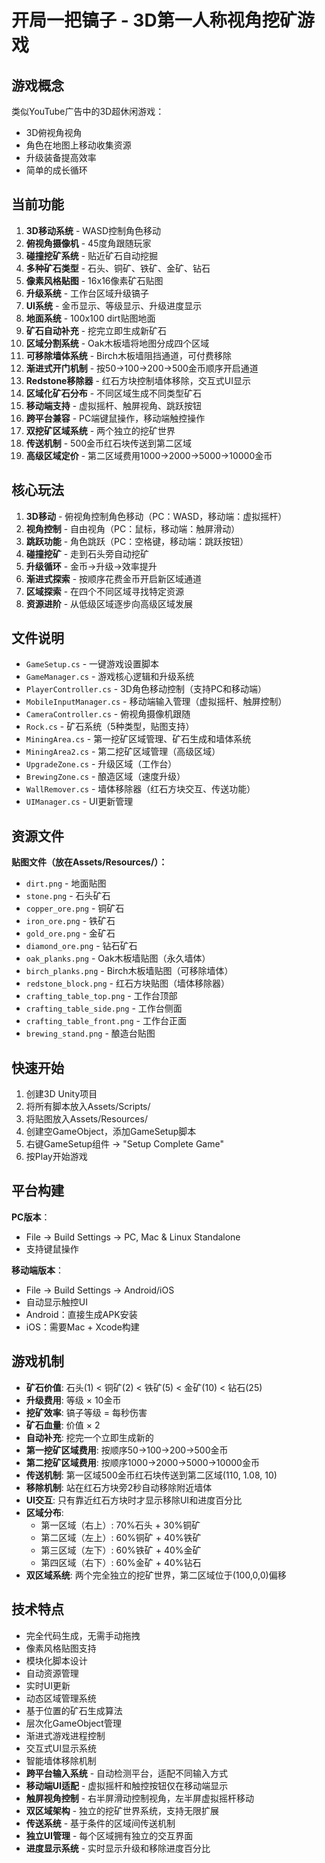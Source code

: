 # 开局一把镐子 - 3D第一人称视角挖矿游戏

## 游戏概念
类似YouTube广告中的3D超休闲游戏：
- 3D俯视角视角
- 角色在地图上移动收集资源
- 升级装备提高效率
- 简单的成长循环

## 当前功能 
1. **3D移动系统** - WASD控制角色移动
2. **俯视角摄像机** - 45度角跟随玩家
3. **碰撞挖矿系统** - 贴近矿石自动挖掘
4. **多种矿石类型** - 石头、铜矿、铁矿、金矿、钻石
5. **像素风格贴图** - 16x16像素矿石贴图
6. **升级系统** - 工作台区域升级镐子
7. **UI系统** - 金币显示、等级显示、升级进度显示
8. **地面系统** - 100x100 dirt贴图地面
9. **矿石自动补充** - 挖完立即生成新矿石
10. **区域分割系统** - Oak木板墙将地图分成四个区域
11. **可移除墙体系统** - Birch木板墙阻挡通道，可付费移除
12. **渐进式开门机制** - 按50→100→200→500金币顺序开启通道
13. **Redstone移除器** - 红石方块控制墙体移除，交互式UI显示
14. **区域化矿石分布** - 不同区域生成不同类型矿石
15. **移动端支持** - 虚拟摇杆、触屏视角、跳跃按钮
16. **跨平台兼容** - PC端键鼠操作，移动端触控操作
17. **双挖矿区域系统** - 两个独立的挖矿世界
18. **传送机制** - 500金币红石块传送到第二区域
19. **高级区域定价** - 第二区域费用1000→2000→5000→10000金币

## 核心玩法
1. **3D移动** - 俯视角控制角色移动（PC：WASD，移动端：虚拟摇杆）
2. **视角控制** - 自由视角（PC：鼠标，移动端：触屏滑动）
3. **跳跃功能** - 角色跳跃（PC：空格键，移动端：跳跃按钮）
4. **碰撞挖矿** - 走到石头旁自动挖矿
5. **升级循环** - 金币→升级→效率提升
6. **渐进式探索** - 按顺序花费金币开启新区域通道
7. **区域探索** - 在四个不同区域寻找特定资源
8. **资源进阶** - 从低级区域逐步向高级区域发展

## 文件说明
- `GameSetup.cs` - 一键游戏设置脚本
- `GameManager.cs` - 游戏核心逻辑和升级系统
- `PlayerController.cs` - 3D角色移动控制（支持PC和移动端）
- `MobileInputManager.cs` - 移动端输入管理（虚拟摇杆、触屏控制）
- `CameraController.cs` - 俯视角摄像机跟随
- `Rock.cs` - 矿石系统（5种类型，贴图支持）
- `MiningArea.cs` - 第一挖矿区域管理、矿石生成和墙体系统
- `MiningArea2.cs` - 第二挖矿区域管理（高级区域）
- `UpgradeZone.cs` - 升级区域（工作台）
- `BrewingZone.cs` - 酿造区域（速度升级）
- `WallRemover.cs` - 墙体移除器（红石方块交互、传送功能）
- `UIManager.cs` - UI更新管理

## 资源文件
**贴图文件（放在Assets/Resources/）：**
- `dirt.png` - 地面贴图
- `stone.png` - 石头矿石
- `copper_ore.png` - 铜矿石
- `iron_ore.png` - 铁矿石
- `gold_ore.png` - 金矿石
- `diamond_ore.png` - 钻石矿石
- `oak_planks.png` - Oak木板墙贴图（永久墙体）
- `birch_planks.png` - Birch木板墙贴图（可移除墙体）
- `redstone_block.png` - 红石方块贴图（墙体移除器）
- `crafting_table_top.png` - 工作台顶部
- `crafting_table_side.png` - 工作台侧面
- `crafting_table_front.png` - 工作台正面
- `brewing_stand.png` - 酿造台贴图

## 快速开始
1. 创建3D Unity项目
2. 将所有脚本放入Assets/Scripts/
3. 将贴图放入Assets/Resources/
4. 创建空GameObject，添加GameSetup脚本
5. 右键GameSetup组件 → "Setup Complete Game"
6. 按Play开始游戏

## 平台构建
**PC版本**：
- File → Build Settings → PC, Mac & Linux Standalone
- 支持键鼠操作

**移动端版本**：
- File → Build Settings → Android/iOS
- 自动显示触控UI
- Android：直接生成APK安装
- iOS：需要Mac + Xcode构建

## 游戏机制
- **矿石价值**: 石头(1) < 铜矿(2) < 铁矿(5) < 金矿(10) < 钻石(25)
- **升级费用**: 等级 × 10金币
- **挖矿效率**: 镐子等级 = 每秒伤害
- **矿石血量**: 价值 × 2
- **自动补充**: 挖完一个立即生成新的
- **第一挖矿区域费用**: 按顺序50→100→200→500金币
- **第二挖矿区域费用**: 按顺序1000→2000→5000→10000金币
- **传送机制**: 第一区域500金币红石块传送到第二区域(110, 1.08, 10)
- **移除机制**: 站在红石方块旁2秒自动移除附近墙体
- **UI交互**: 只有靠近红石方块时才显示移除UI和进度百分比
- **区域分布**: 
  - 第一区域（右上）: 70%石头 + 30%铜矿
  - 第二区域（左上）: 60%铜矿 + 40%铁矿
  - 第三区域（左下）: 60%铁矿 + 40%金矿
  - 第四区域（右下）: 60%金矿 + 40%钻石
- **双区域系统**: 两个完全独立的挖矿世界，第二区域位于(100,0,0)偏移

## 技术特点
- 完全代码生成，无需手动拖拽
- 像素风格贴图支持
- 模块化脚本设计
- 自动资源管理
- 实时UI更新
- 动态区域管理系统
- 基于位置的矿石生成算法
- 层次化GameObject管理
- 渐进式游戏进程控制
- 交互式UI显示系统
- 智能墙体移除机制
- **跨平台输入系统** - 自动检测平台，适配不同输入方式
- **移动端UI适配** - 虚拟摇杆和触控按钮仅在移动端显示
- **触屏视角控制** - 右半屏滑动控制视角，左半屏虚拟摇杆移动
- **双区域架构** - 独立的挖矿世界系统，支持无限扩展
- **传送系统** - 基于条件的区域间传送机制
- **独立UI管理** - 每个区域拥有独立的交互界面
- **进度显示系统** - 实时显示升级和移除进度百分比
